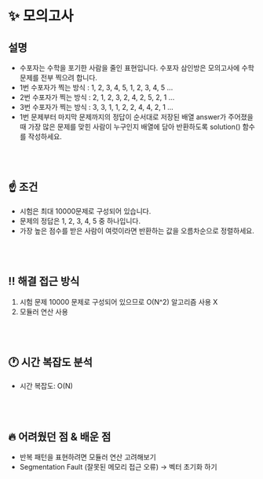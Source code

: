 # ✨ 모의고사
## 설명
- 수포자는 수학을 포기한 사람을 줄인 표현입니다. 수포자 삼인방은 모의고사에 수학 문제를 전부 찍으려 합니다.
- 1번 수포자가 찍는 방식 : 1, 2, 3, 4, 5, 1, 2, 3, 4, 5 ...
- 2번 수포자가 찍는 방식 : 2, 1, 2, 3, 2, 4, 2, 5, 2, 1 ...
- 3번 수포자가 찍는 방식 : 3, 3, 1, 1, 2, 2, 4, 4, 2, 1 ...
- 1번 문제부터 마지막 문제까지의 정답이 순서대로 저장된 배열 answer가 주어졌을 때 가장 많은 문제를 맞힌 사람이 누구인지 배열에 담아 반환하도록 solution() 함수를 작성하세요.

<br><br>

## ☝️ 조건
- 시험은 최대 10000문제로 구성되어 있습니다.
- 문제의 정답은 1, 2, 3, 4, 5 중 하나입니다.
- 가장 높은 점수를 받은 사람이 여럿이라면 반환하는 값을 오름차순으로 정렬하세요.

<br><br>

## ‼️ 해결 접근 방식
1. 시험 문제 10000 문제로 구성되어 있으므로 O(N^2) 알고리즘 사용 X
2. 모듈러 연산 사용


<br><br>

## 🕐 시간 복잡도 분석
- 시간 복잡도: O(N)


<br><br>

## 🔥 어려웠던 점 & 배운 점
- 반복 패턴을 표현하려면 모듈러 연산 고려해보기
- Segmentation Fault (잘못된 메모리 접근 오류) -> 벡터 초기화 하기